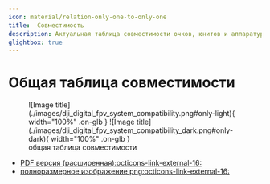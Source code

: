 ```yaml
---
icon: material/relation-only-one-to-only-one
title:  Совместимость
description: Актуальная таблица совместимости очков, юнитов и аппаратур управления
glightbox: true
---
```


# Общая таблица совместимости 

<figure markdown="span">
  ![Image title](./images/dji_digital_fpv_system_compatibility.png#only-light){ width="100%" .on-glb }
  ![Image title](./images/dji_digital_fpv_system_compatibility_dark.png#only-dark){ width="100%" .on-glb }
  <figcaption>oбщая таблица совместимости</figcaption>
</figure>

* <a href="https://djifpvdocs.b-cdn.net/dji_digital_fpv_system_compatibility.pdf" target="_blank">PDF версия (расширенная):octicons-link-external-16:</a>
* <a href="https://djifpvdocs.b-cdn.net/dji_digital_fpv_system_compatibility.png" target="_blank">полноразмерное изображение png:octicons-link-external-16:</a>